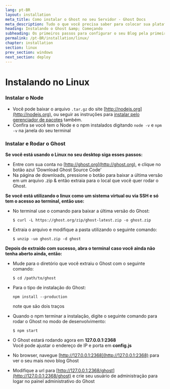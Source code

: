 ```yaml
---
lang: pt-BR
layout: installation
meta_title: Como instalar o Ghost no seu Servidor - Ghost Docs
meta_description: Tudo o que você precisa saber para colocar sua plataforma Ghost funcionando no seu ambiente local, ou em um ambiente remoto.
heading: Instalando o Ghost &amp; Começando
subheading: Os primeiros passos para configurar o seu Blog pela primeira vez.
permalink: /pt-BR/installation/linux/
chapter: installation
section: linux
prev_section: windows
next_section: deploy
---
```



# Instalando no Linux <a id="install-linux"></a>

### Instalar o Node

*   Você pode baixar o arquivo `.tar.gz` do site [http://nodejs.org](http://nodejs.org), ou seguir as instruções para [instalar pelo gerenciador de pacotes](https://github.com/joyent/node/wiki/Installing-Node.js-via-package-manager) também.
*   Confira se você tem o Node e o npm instalados digitando `node -v` e `npm -v` na janela do seu terminal

### Instalar e Rodar o Ghost


**Se você está usando o Linux no seu desktop siga esses passos:**

*   Entre com sua conta no [http://ghost.org](http://ghost.org), e clique no botão azul 'Download Ghost Source Code'
*   Na página de downloads, pressione o botão para baixar a última versão em um arquivo .zip & então extraia para o local que você quer rodar o Ghost.


**Se você está utilizando o linux como um sistema virtual ou via SSH e só tem o acesso ao terminal, então use:**

*   No terminal use o comando para baixar a última versão do Ghost:

    ```
    $ curl -L https://ghost.org/zip/ghost-latest.zip -o ghost.zip
    ```

*   Extraia o arquivo e modifique a pasta utilizando o seguinte comando:

    ```
    $ unzip -uo ghost.zip -d ghost
    ```


**Depois de extraído com sucesso, abra o terminal caso você ainda não tenha aberto ainda, então:**

*   Mude para o diretório que você extraiu o Ghost com o seguinte comando:

    ```
    $ cd /path/to/ghost
    ```

*   Para o tipo de instalação do Ghost:

    ```
    npm install --production
    ```
    <span class="note">note que são dois traços</span>

*   Quando o npm terminar a instalação, digite o seguinte comando para rodar o Ghost no modo de desenvolvimento: 

    ```
    $ npm start
    ```

*   O Ghost estará rodando agora em **127.0.0.1:2368**<br />
    <span class="note">Você pode ajustar o endereço de IP e porta em **config.js**</span>

*   No browser, navegue [http://127.0.0.1:2368](http://127.0.0.1:2368) para ver o seu mais novo blog Ghost
*   Modifique a url para [http://127.0.0.1:2368/ghost](http://127.0.0.1:2368/ghost) e crie seu usuário de administração para logar no painel administrativo do Ghost